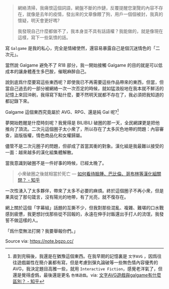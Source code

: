 > 網絡清掃，我痛恨這個詞語，網盤不斷的炸鏈，反覆提醒您瀏覽的內容不存在，就像是去年的疫情，發出來的文章像餵了狗，用戶一個個被封，我真的懷疑，明天會更好嗎?
>
> 我發現自己什麼都做不了，我本身並不具有話語權？我能做的，就是像現在這樣，寫下一些氣憤的話。

寫 `Galgame` 是我的私心，完全是情緒使然，還容易暴露自己是個沉迷情色的「二次元」。

當然說 Galgame 避免不了 R18 部分，我一開始接觸 Galgame 的目的就是可以低成本的讓身體產生多巴胺，催眠麻醉自己。

說到底爲什麼要寫這些東西呢？即使我已不再需要這些作品帶來的東西，但當，但當自己過去的一部分被網絡一次一次否定的時候，就如猛浪般地在我本就不鮮活的記憶上來回沖刷，我得寫下點什麼，要不然明天就都不存在了，我必須把我知道的都記錄下來。

Galgame 這個東西究竟屬於 AVG、RPG、還是純 Gal 呢?[^why-this-title]

夢開始甦醒是什麼時刻呢？我覺得是 BILIBILI 破圈的那一天，全民網課更是把他推向了頂流。二次元這個圈子太小衆了，所以存在了太多灰色地帶的問題：內容審查，盜版版權，情色商品化和女權歸屬。

儘管不是二次元圈子的問題，但卻成了首當其衝的對象。漢化組是我最難以接受的一面：越來越多的漢化組集體解散。

當我意識到破圈不是一件好事的時候，已經太晚了。

> 小衆破圈之後就相當於死亡
> — [如何看待臉腫、巴比倫、哥布林等漢化組關閉？ - 知乎](https://www.zhihu.com/question/456409506)

一次性湧入了太多夥伴，帶來了太多不必要的麻煩。終於這個圈子不再小衆，但是果真從了那句箴言，沒有陽光的地帶，有了光亮，就不復存在。

網上關於這個「字幕組」話題的互撕不少，但我對那些混亂、複雜、難堪的口水戰感到疲憊，我更想討伐那些從不回報的，永遠在伸手討飯還出手打人的流氓，我發誓不做這樣的人。

「爲什麼無法打開？我要舉報你們。」

[^why-this-title]: 直到完稿後，我還是在猶豫這個東西。在我早期的記憶裏是 `文字AVG` ，因爲往往遊戲屬性在簡介裏都有寫，但是考慮到彈丸論破等一些無色情內容優秀的 AVG，我決定題目高雅一些，就用 `Interactive Fiction`，感覺老洋氣了，但還是覺得虛僞，最後還是更名 `色情遊戲`。via: [文字AVG遊戲與galgame有什麼區別？ - 知乎](https://www.zhihu.com/question/286784507)

Source via: https://note.bgzo.cc/
